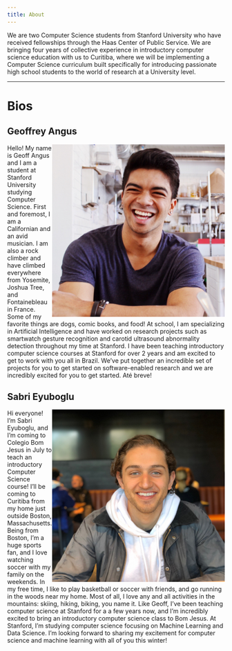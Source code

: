 ```yaml
---
title: About
---
```


We are two Computer Science students from Stanford University who have received fellowships through the Haas Center of Public Service. We are bringing four years of collective experience in introductory computer science education with us to Curitiba, where we will be implementing a Computer Science curriculum built specifically for introducing passionate high school students to the world of research at a University level.

---
# Bios
## Geoffrey Angus
<img class="bio-pic" align="right" width="400" height="400" src="assets/res/profile_square.jpeg">
Hello! My name is Geoff Angus and I am a student at Stanford University studying Computer Science. First and foremost, I am a Californian and an avid musician. I am also a rock climber and have climbed everywhere from Yosemite, Joshua Tree, and Fontainebleau in France. Some of my favorite things are dogs, comic books, and food!
At school, I am specializing in Artificial Intelligence and have worked on research projects such as smartwatch gesture recognition and carotid ultrasound abnormality detection throughout my time at Stanford.
I have been teaching introductory computer science courses at Stanford for over 2 years and am excited to get to work with you all in Brazil.  We’ve put together an incredible set of projects for you to get started on software-enabled research and we are incredibly excited for you to get started. Até breve!

## Sabri Eyuboglu
<img class="bio-pic" align="right" width="400" height="400" src="assets/res/sabri_square.jpg">
Hi everyone! I’m Sabri Eyuboglu, and I’m coming to Colegio Bom Jesus in July to teach an introductory Computer Science course! 
I’ll be coming to Curitiba from my home just outside Boston, Massachusetts. Being from Boston, I’m a huge sports fan, and I love watching soccer with my family on the weekends. In my free time, I like to play basketball or soccer with friends, and go running in the woods near my home. Most of all,  I love any and all activities in the mountains: skiing, hiking, biking, you name it. 
Like Geoff, I’ve been teaching computer science at Stanford for a a few years now, and I’m incredibly excited to bring an introductory computer science class to Bom Jesus. At Stanford, I’m studying computer science focusing on Machine Learning and Data Science. I’m looking forward to sharing my excitement for computer science and machine learning with all of you this winter!
